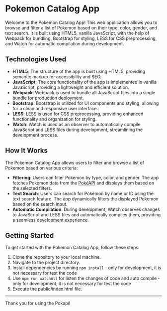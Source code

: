# Pokemon Catalog App

Welcome to the Pokemon Catalog App! This web application allows you to browse and filter a list of Pokemon based on their type, color, gender, and text search. It is built using HTML5, vanilla JavaScript, with the help of Webpack for bundling, Bootstrap for styling, LESS for CSS preprocessing, and Watch for automatic compilation during development.

## Technologies Used

- **HTML5**: The structure of the app is built using HTML5, providing semantic markup for accessibility and SEO.
- **JavaScript**: The core functionality of the app is implemented in vanilla JavaScript, providing a lightweight and efficient solution.
- **Webpack**: Webpack is used to bundle all JavaScript files into a single bundle for production deployment.
- **Bootstrap**: Bootstrap is utilized for UI components and styling, allowing for a clean and responsive user interface.
- **LESS**: LESS is used for CSS preprocessing, providing enhanced functionality and organization for styling.
- **Watch**: Watch is used as an observer to automatically compile JavaScript and LESS files during development, streamlining the development process.

## How It Works

The Pokemon Catalog App allows users to filter and browse a list of Pokemon based on various criteria:

- **Filtering**: Users can filter Pokemon by type, color, and gender. The app fetches Pokemon data from the [PokéAPI](https://pokeapi.co/api/v2) and displays them based on the selected filters.
- **Text Search**: Users can search for Pokemon by name or ID using the text search feature. The app dynamically filters the displayed Pokemon based on the search input.
- **Automatic Compilation**: During development, Watch observes changes to JavaScript and LESS files and automatically compiles them, providing a seamless development experience.

## Getting Started

To get started with the Pokemon Catalog App, follow these steps:

1. Clone the repository to your local machine.
2. Navigate to the project directory.
3. Install dependencies by running `npm install` - only for development, it is not necessary for test the code
4. Use `npm run watchAll` for listen the changes of code and auto compile - only for development, it is not necessary for test the code
5. Execute the public/index.html file.

---

Thank you for using the Pokapi!